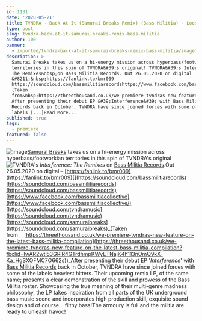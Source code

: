 ```yaml
---
id: 1131
date: '2020-05-21'
title: TVNDRA - Back At It (Samurai Breaks Remix) (Bass Militia) - Loose Lips
type: post
slug: tvndra-back-at-it-samurai-breaks-remix-bass-militia
author: 100
banner:
  - imported/tvndra-back-at-it-samurai-breaks-remix-bass-militia/image1131.jpeg
description: >-
  Samurai Breaks takes us on a hi-energy mission across hyperbass/footworkian
  territories in this spin of TVNDRA&#39;s original! TVNDRA&#39;s Interference:
  The Remixes&nbsp;on Bass Militia Records. Out 26.05.2020 on digital
  &#8211;&nbsp;https://fanlink.to/bmr009
  https://soundcloud.com/bassmilitiarecordshttps://www.facebook.com/bassmilitiacollectivehttps://soundcloud.com/tvndramusichttps://soundcloud.com/samuraibreaks
  (Taken
  from&nbsp;https://threethousand.co.uk/we-premiere-tvndras-new-feature-on-the-latest-bass-militia-compilation)
  After presenting their debut EP &#39;Interference&#39; with Bass Militia
  Records back in October, TVNDRA have since joined forces with some of the
  labels [...]Read More...
published: true
tags:
  - premiere
featured: false
---
```

![image](../imported/tvndra-back-at-it-samurai-breaks-remix-bass-militia/image1131.jpeg)[Samurai Breaks](https://www.facebook.com/SamuraiBreaks/) takes us on a hi-energy mission across hyperbass/footworkian territories in this spin of TVNDRA's original![TVNDRA](https://traxx24.com/interviews/our-interview-with-tvndra/)'s _Interference: The Remixes_ on [Bass Militia Records](http://www.bassmilitia.com/).Out 26.05.2020 on digital – [https://fanlink.to/bmr009](https://fanlink.to/bmr009)[](https://soundcloud.com/bassmilitiarecords)[https://soundcloud.com/bassmilitiarecords](https://soundcloud.com/bassmilitiarecords)  
[https://www.facebook.com/bassmilitiacollective](https://www.facebook.com/bassmilitiacollective/)  
[](https://soundcloud.com/tvndramusic)[https://soundcloud.com/tvndramusic](https://soundcloud.com/tvndramusic)  
[](https://soundcloud.com/samuraibreaks)[https://soundcloud.com/samuraibreaks](https://soundcloud.com/samuraibreaks)_(Taken from_ _[https://threethousand.co.uk/we-premiere-tvndras-new-feature-on-the-latest-bass-militia-compilation](https://threethousand.co.uk/we-premiere-tvndras-new-feature-on-the-latest-bass-militia-compilation?fbclid=IwAR2wtl53GRlR4GTrdhmpKWyETNajK4h113nOmQ9kX-Ka_HgSXOFMC7O662s))_After presenting their debut EP '_Interference_' with [Bass Militia Records](https://www.facebook.com/bassmilitiacollective) back in October, TVNDRA have since joined forces with some of the labels heaviest hitters. Their upcoming remix LP, of the same name; presents a clear demonstration of the skill and prowess of the Bass Militia roster. Showcasing the true meaning of their multi-genre madness philosophy, the LP takes inspiration from all parts of the UK underground bass music scene and incorporates high production skill, exquisite sound design and of course… filthy bass!The armoury is full and the militia are ready to unleash havoc!